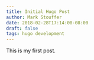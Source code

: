 ```yaml
---
title: Initial Hugo Post
author: Mark Stouffer
date: 2018-02-28T17:14:00-08:00
draft: false
tags: hugo development
---
```


This is my first post.